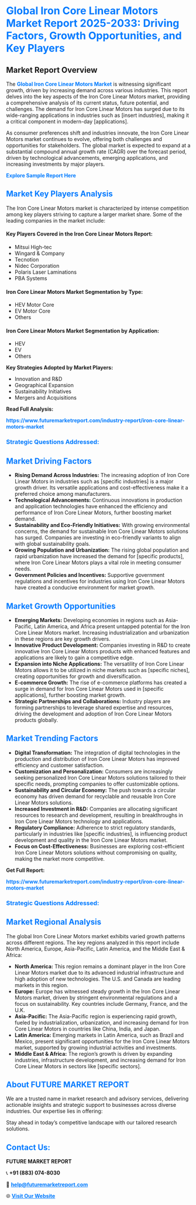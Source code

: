 <h1 style="color: #007BFF;">Global Iron Core Linear Motors Market Report 2025-2033: Driving Factors, Growth Opportunities, and Key Players</h1>

<section id="overview">
<h2>Market Report Overview</h2>
<p>The <a href="https://www.futuremarketreport.com/industry-report/iron-core-linear-motors-market" style="color: #007BFF; text-decoration: none;"><strong>Global Iron Core Linear Motors Market</strong></a> is witnessing significant growth, driven by increasing demand across various industries. This report delves into the key aspects of the Iron Core Linear Motors market, providing a comprehensive analysis of its current status, future potential, and challenges. The demand for Iron Core Linear Motors has surged due to its wide-ranging applications in industries such as [insert industries], making it a critical component in modern-day [applications].</p>
<p>As consumer preferences shift and industries innovate, the Iron Core Linear Motors market continues to evolve, offering both challenges and opportunities for stakeholders. The global market is expected to expand at a substantial compound annual growth rate (CAGR) over the forecast period, driven by technological advancements, emerging applications, and increasing investments by major players.</p>
</section>

<section id="overview">
<p><a href="https://www.futuremarketreport.com/request-sample/reportId=34011" style="color: #007BFF; text-decoration: none;"><strong>Explore Sample Report Here</strong></a></p>
</section>

<section id="key-players">
<h2 style="color: #007BFF;">Market Key Players Analysis</h2>
<p>The Iron Core Linear Motors market is characterized by intense competition among key players striving to capture a larger market share. Some of the leading companies in the market include:</p>
<h4>Key Players Covered in the Iron Core Linear Motors Report:</h4>
<ul><li>Mitsui High-tec</li><li>Wingard &amp; Company</li><li>Tecnotion</li><li>Nidec Corporation</li><li>Polaris Laser Laminations</li><li>PBA Systems</li></ul>
<h4>Iron Core Linear Motors Market Segmentation by Type:</h4>
<ul><li>HEV Motor Core</li><li>EV Motor Core</li><li>Others</li></ul>

<h4>Iron Core Linear Motors Market Segmentation by Application:</h4>
<ul><li>HEV</li><li>EV</li><li>Others</li></ul>
<p><strong>Key Strategies Adopted by Market Players:</strong></p>
<ul>
<li>Innovation and R&D</li>
<li>Geographical Expansion</li>
<li>Sustainability Initiatives</li>
<li>Mergers and Acquisitions</li>
</ul>
</section>

<section>
<p><strong>Read Full Analysis: </strong></p><a href="https://www.futuremarketreport.com/industry-report/iron-core-linear-motors-market" style="color: #007BFF; text-decoration: none;"><strong>https://www.futuremarketreport.com/industry-report/iron-core-linear-motors-market</strong></a>
<h3 style="color: #007BFF;">Strategic Questions Addressed:</h3>
</section>

<section id="driving-factors">
<h2 style="color: #007BFF;">Market Driving Factors</h2>
<ul>
<li><strong>Rising Demand Across Industries:</strong> The increasing adoption of Iron Core Linear Motors in industries such as [specific industries] is a major growth driver. Its versatile applications and cost-effectiveness make it a preferred choice among manufacturers.</li>
<li><strong>Technological Advancements:</strong> Continuous innovations in production and application technologies have enhanced the efficiency and performance of Iron Core Linear Motors, further boosting market demand.</li>
<li><strong>Sustainability and Eco-Friendly Initiatives:</strong> With growing environmental concerns, the demand for sustainable Iron Core Linear Motors solutions has surged. Companies are investing in eco-friendly variants to align with global sustainability goals.</li>
<li><strong>Growing Population and Urbanization:</strong> The rising global population and rapid urbanization have increased the demand for [specific products], where Iron Core Linear Motors plays a vital role in meeting consumer needs.</li>
<li><strong>Government Policies and Incentives:</strong> Supportive government regulations and incentives for industries using Iron Core Linear Motors have created a conducive environment for market growth.</li>
</ul>
</section>

<section id="growth-opportunities">
<h2 style="color: #007BFF;">Market Growth Opportunities</h2>
<ul>
<li><strong>Emerging Markets:</strong> Developing economies in regions such as Asia-Pacific, Latin America, and Africa present untapped potential for the Iron Core Linear Motors market. Increasing industrialization and urbanization in these regions are key growth drivers.</li>
<li><strong>Innovative Product Development:</strong> Companies investing in R&D to create innovative Iron Core Linear Motors products with enhanced features and applications are likely to gain a competitive edge.</li>
<li><strong>Expansion into Niche Applications:</strong> The versatility of Iron Core Linear Motors allows it to be utilized in niche markets such as [specific niches], creating opportunities for growth and diversification.</li>
<li><strong>E-commerce Growth:</strong> The rise of e-commerce platforms has created a surge in demand for Iron Core Linear Motors used in [specific applications], further boosting market growth.</li>
<li><strong>Strategic Partnerships and Collaborations:</strong> Industry players are forming partnerships to leverage shared expertise and resources, driving the development and adoption of Iron Core Linear Motors products globally.</li>
</ul>
</section>

<section id="trending-factors">
<h2 style="color: #007BFF;">Market Trending Factors</h2>
<ul>
<li><strong>Digital Transformation:</strong> The integration of digital technologies in the production and distribution of Iron Core Linear Motors has improved efficiency and customer satisfaction.</li>
<li><strong>Customization and Personalization:</strong> Consumers are increasingly seeking personalized Iron Core Linear Motors solutions tailored to their specific needs, prompting companies to offer customizable options.</li>
<li><strong>Sustainability and Circular Economy:</strong> The push towards a circular economy has driven demand for recyclable and reusable Iron Core Linear Motors solutions.</li>
<li><strong>Increased Investment in R&D:</strong> Companies are allocating significant resources to research and development, resulting in breakthroughs in Iron Core Linear Motors technology and applications.</li>
<li><strong>Regulatory Compliance:</strong> Adherence to strict regulatory standards, particularly in industries like [specific industries], is influencing product development and quality in the Iron Core Linear Motors market.</li>
<li><strong>Focus on Cost-Effectiveness:</strong> Businesses are exploring cost-efficient Iron Core Linear Motors solutions without compromising on quality, making the market more competitive.</li>
</ul>
</section>

<section>
<p><strong>Get Full Report: </strong></p><a href="https://www.futuremarketreport.com/industry-report/iron-core-linear-motors-market" style="color: #007BFF; text-decoration: none;"><strong>https://www.futuremarketreport.com/industry-report/iron-core-linear-motors-market</strong></a>
<h3 style="color: #007BFF;">Strategic Questions Addressed:</h3>
</section>


<section id="regional-analysis">
<h2 style="color: #007BFF;">Market Regional Analysis</h2>
<p>The global Iron Core Linear Motors market exhibits varied growth patterns across different regions. The key regions analyzed in this report include North America, Europe, Asia-Pacific, Latin America, and the Middle East & Africa:</p>
<ul>
<li><strong>North America:</strong> This region remains a dominant player in the Iron Core Linear Motors market due to its advanced industrial infrastructure and high adoption of new technologies. The U.S. and Canada are leading markets in this region.</li>
<li><strong>Europe:</strong> Europe has witnessed steady growth in the Iron Core Linear Motors market, driven by stringent environmental regulations and a focus on sustainability. Key countries include Germany, France, and the U.K.</li>
<li><strong>Asia-Pacific:</strong> The Asia-Pacific region is experiencing rapid growth, fueled by industrialization, urbanization, and increasing demand for Iron Core Linear Motors in countries like China, India, and Japan.</li>
<li><strong>Latin America:</strong> Emerging markets in Latin America, such as Brazil and Mexico, present significant opportunities for the Iron Core Linear Motors market, supported by growing industrial activities and investments.</li>
<li><strong>Middle East & Africa:</strong> The region’s growth is driven by expanding industries, infrastructure development, and increasing demand for Iron Core Linear Motors in sectors like [specific sectors].</li>
</ul>
</section>

<footer>
<h2 style="color: #007BFF;">About FUTURE MARKET REPORT</h2>
<p>We are a trusted name in market research and advisory services, delivering actionable insights and strategic support to businesses across diverse industries. Our expertise lies in offering:</p>

<p>Stay ahead in today’s competitive landscape with our tailored research solutions.</p>

<h2 style="color: #007BFF;">Contact Us:</h2>
<p><strong>FUTURE MARKET REPORT</strong></p>
<p>📞 <strong>+91 (883) 074-8030</strong></p>
<p>📧 <strong><a href="mailto:help@futuremarketreport.com" style="color: #007BFF;">help@futuremarketreport.com</a></strong></p>
<p>🌐 <strong><a href="https://www.futuremarketreport.com/" style="color: #007BFF;">Visit Our Website</a></strong></p>
</footer>